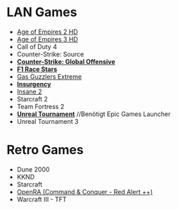 # LAN Games

- [Age of Empires 2 HD](https://store.steampowered.com/app/221380/Age_of_Empires_II_HD)
- [Age of Empires 3 HD](https://store.steampowered.com/app/105450/Age_of_Empires_III_Complete_Collection/)
- Call of Duty 4
- Counter-Strike: Source
- **[Counter-Strike: Global Offensive](https://store.steampowered.com/app/730/CounterStrike_Global_Offensive/)**
- **[F1 Race Stars](https://store.steampowered.com/app/203680/F1_RACE_STARS/)**
- [Gas Guzzlers Extreme](https://store.steampowered.com/app/243800/Gas_Guzzlers_Extreme/)
- **[Insurgency](https://store.steampowered.com/app/222880/Insurgency/)**
- [Insane 2](https://store.steampowered.com/app/35320/Insane_2/)
- Starcraft 2
- Team Fortress 2
- **[Unreal Tournament](https://www.epicgames.com/unrealtournament/)** //Benötigt Epic Games Launcher
- Unreal Tournament 3

# Retro Games
- Dune 2000
- KKND
- Starcraft
- [OpenRA (Command & Conquer - Red Alert ++)](https://www.openra.net)
- Warcraft III - TFT
